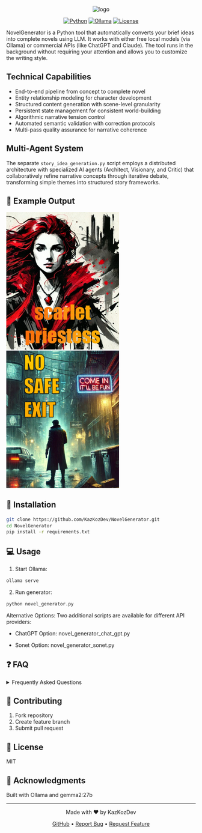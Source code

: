 <div align="center">

![logo](https://github.com/user-attachments/assets/c3f3a380-7958-4186-94c1-7e1472ef22b1)

[![Python](https://img.shields.io/badge/Python-3.8+-blue.svg)](https://www.python.org/downloads/)
[![Ollama](https://img.shields.io/badge/LLM-Ollama-orange.svg)](https://ollama.ai)
[![License](https://img.shields.io/badge/license-MIT-green.svg)](https://github.com/KazKozDev/NovelGenerator/blob/master/LICENSE)

</div>

NovelGenerator is a Python tool that automatically converts your brief ideas into complete novels using LLM. It works with either free local models (via Ollama) or commercial APIs (like ChatGPT and Claude). The tool runs in the background without requiring your attention and allows you to customize the writing style.

## Technical Capabilities
- End-to-end pipeline from concept to complete novel
- Entity relationship modeling for character development
- Structured content generation with scene-level granularity
- Persistent state management for consistent world-building
- Algorithmic narrative tension control
- Automated semantic validation with correction protocols
- Multi-pass quality assurance for narrative coherence

## Multi-Agent System
The separate `story_idea_generation.py` script employs a distributed architecture with specialized AI agents (Architect, Visionary, and Critic) that collaboratively refine narrative concepts through iterative debate, transforming simple themes into structured story frameworks.

## 📝 Example Output

<a href="scarlet-priestess.txt" download>
  <img src="scarlet-priestess.jpg" alt="Scarlet Priestess" width="300"/>
</a>


<a href="no-safe-exit.txt" download>
  <img src="no-safe-exit.jpg" alt="Scarlet Priestess" width="300"/>
</a>

## 🚀 Installation

```bash
git clone https://github.com/KazKozDev/NovelGenerator.git
cd NovelGenerator
pip install -r requirements.txt
```

## 💻 Usage

1. Start Ollama:
```bash
ollama serve
```
2. Run generator:
```bash
python novel_generator.py
```
Alternative Options:
Two additional scripts are available for different API providers:

- ChatGPT Option: novel_generator_chat_gpt.py

- Sonet Option: novel_generator_sonet.py


## ❓ FAQ

<details>
<summary>Frequently Asked Questions</summary>

- Q: How long does it take to generate a book?
  A: Generation time varies depending on chapter length, complexity, and system resources.

- Q: Can I use the generated content commercially?
  A: Yes, but I recommend thorough review and editing before commercial use.

- Q: What makes NovelGenerator different from other text generators?
  A: The tool focuses on complete novel generation with coherent plot structures, character development, and professional-grade writing quality.

- Q: Any technical challenge?
  A: The main technical challenge, requiring multiple code revisions, was ensuring narrative consistency - both between scenes within chapters and between chapters throughout the manuscript, while maintaining an engaging plot. The system aims to generate chapters with lengths comparable to published books.
</details>

## 🤝 Contributing

1. Fork repository
2. Create feature branch
3. Submit pull request

## 📄 License

MIT

## 🙏 Acknowledgments

Built with Ollama and gemma2:27b

---
<div align="center">
Made with ❤️ by KazKozDev

[GitHub](https://github.com/KazKozDev) • [Report Bug](https://github.com/KazKozDev/NovelGenerator/issues) • [Request Feature](https://github.com/KazKozDev/NovelGenerator/issues)
</div>
